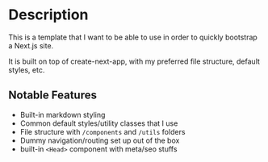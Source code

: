 # Description

This is a template that I want to be able to use in order to quickly bootstrap a Next.js site. 

It is built on top of create-next-app, with my preferred file structure, default styles, etc.

## Notable Features

- Built-in markdown styling
- Common default styles/utility classes that I use
- File structure with `/components` and `/utils` folders
- Dummy navigation/routing set up out of the box
- built-in `<Head>` component with meta/seo stuffs